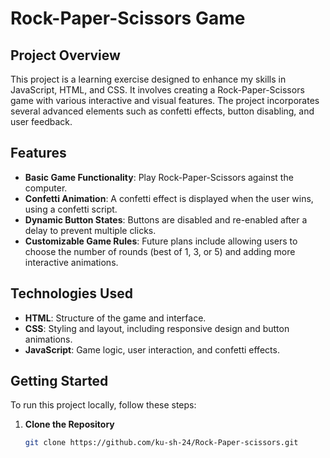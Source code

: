 # Rock-Paper-Scissors Game

## Project Overview

This project is a learning exercise designed to enhance my skills in JavaScript, HTML, and CSS. It involves creating a Rock-Paper-Scissors game with various interactive and visual features. The project incorporates several advanced elements such as confetti effects, button disabling, and user feedback.

## Features

- **Basic Game Functionality**: Play Rock-Paper-Scissors against the computer.
- **Confetti Animation**: A confetti effect is displayed when the user wins, using a confetti script.
- **Dynamic Button States**: Buttons are disabled and re-enabled after a delay to prevent multiple clicks.
- **Customizable Game Rules**: Future plans include allowing users to choose the number of rounds (best of 1, 3, or 5) and adding more interactive animations.

## Technologies Used

- **HTML**: Structure of the game and interface.
- **CSS**: Styling and layout, including responsive design and button animations.
- **JavaScript**: Game logic, user interaction, and confetti effects.

## Getting Started

To run this project locally, follow these steps:

1. **Clone the Repository**

   ```bash
   git clone https://github.com/ku-sh-24/Rock-Paper-scissors.git
